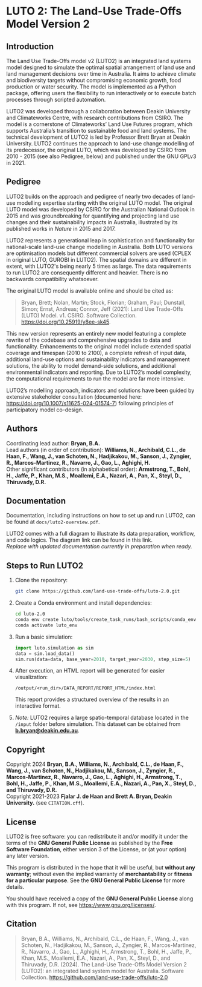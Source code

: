 # LUTO 2: The Land-Use Trade-Offs Model Version 2

## Introduction
The Land Use Trade-Offs model v2 (LUTO2) is an integrated land systems model designed to simulate the optimal spatial arrangement of land use and land management decisions over time in Australia. It aims to achieve climate and biodiversity targets without compromising economic growth, food production or water security. The model is implemented as a Python package, offering users the flexibility to run interactively or to execute batch processes through scripted automation.

LUTO2 was developed through a collaboration between Deakin University and Climateworks Centre, with research contributions from CSIRO. The model is a cornerstone of Climateworks’ Land Use Futures program, which supports Australia’s transition to sustainable food and land systems. The technical development of LUTO2 is led by Professor Brett Bryan at Deakin University. LUTO2 continues the approach to land-use change modelling of its predecessor, the original LUTO, which was developed by CSIRO from 2010 - 2015 (see also Pedigree, below) and published under the GNU GPLv3 in 2021.

## Pedigree
LUTO2 builds on the approach and pedigree of nearly two decades of land-use modelling expertise starting with the original LUTO model. The original LUTO model was developed by CSIRO for the Australian National Outlook in 2015 and was groundbreaking for quantifying and projecting land use changes and their sustainability impacts in Australia, illustrated by its published works in *Nature* in 2015 and 2017.

LUTO2 represents a generational leap in sophistication and functionality for national-scale land-use change modelling in Australia. Both LUTO versions are optimisation models but different commercial solvers are used (CPLEX in original LUTO, GUROBI in LUTO2). The spatial domains are different in extent, with LUTO2's being nearly 5 times as large. The data requirements to run LUTO2 are consequently different and heavier. There is no backwards compatibility whatsoever.

The original LUTO model is available online and should be cited as:
> Bryan, Brett; Nolan, Martin; Stock, Florian; Graham, Paul; Dunstall, Simon; Ernst, Andreas; Connor, Jeff (2021): Land Use Trade-Offs (LUTO) Model. v1. CSIRO. Software Collection. https://doi.org/10.25919/y8ee-sk45.

This new version represents an entirely new model featuring a complete rewrite of the codebase and comprehensive upgrades to data and functionality. Enhancements to the original model include extended spatial coverage and timespan (2010 to 2100), a complete refresh of input data, additional land-use options and sustainability indicators and management solutions, the ability to model demand-side solutions, and additional environmental indicators and reporting. Due to LUTO2’s model complexity, the computational requirements to run the model are far more intensive.

LUTO2’s modelling approach, indicators and solutions have been guided by extensive stakeholder consultation (documented here: https://doi.org/10.1007/s11625-024-01574-7) following principles of participatory model co-design.

## Authors
Coordinating lead author: **Bryan, B.A.**  
Lead authors (in order of contribution): **Williams, N., Archibald, C.L., de Haan, F., Wang, J., van Schoten, N., Hadjikakou, M., Sanson, J., Zyngier, R., Marcos-Martinez, R., Navarro, J., Gao, L., Aghighi, H.**  
Other significant contributors (in alphabetical order): **Armstrong, T., Bohl, H., Jaffe, P., Khan, M.S., Moallemi, E.A., Nazari, A., Pan, X., Steyl, D., Thiruvady, D.R.**

## Documentation
Documentation, including instructions on how to set up and run LUTO2, can be found at `docs/luto2-overview.pdf`.

LUTO2 comes with a full diagram to illustrate its data preparation, workflow, and code logics. The diagram link can be found in this link.  
*Replace with updated documentation currently in preparation when ready.*

## Steps to Run LUTO2
1. Clone the repository:
   ```sh
   git clone https://github.com/land-use-trade-offs/luto-2.0.git
   ```
2. Create a Conda environment and install dependencies:
   ```sh
   cd luto-2.0
   conda env create luto/tools/create_task_runs/bash_scripts/conda_env.yml
   conda activate luto_env
   ```

3. Run a basic simulation:
   ```python
   import luto.simulation as sim
   data = sim.load_data()
   sim.run(data=data, base_year=2010, target_year=2030, step_size=5)
   ```

4. After execution, an HTML report will be generated for easier visualization:
   ```
   /output/<run_dir>/DATA_REPORT/REPORT_HTML/index.html
   ```
   This report provides a structured overview of the results in an interactive format.
   
5. *Note:* LUTO2 requires a large spatio-temporal database located in the `/input` folder before simulation. This dataset can be obtained from **b.bryan@deakin.edu.au**.

## Copyright
Copyright 2024 **Bryan, B.A., Williams, N., Archibald, C.L., de Haan, F., Wang, J., van Schoten, N., Hadjikakou, M., Sanson, J., Zyngier, R., Marcos-Martinez, R., Navarro, J., Gao, L., Aghighi, H., Armstrong, T., Bohl, H., Jaffe, P., Khan, M.S., Moallemi, E.A., Nazari, A., Pan, X., Steyl, D., and Thiruvady, D.R.**  
Copyright 2021-2023 **Fjalar J. de Haan and Brett A. Bryan, Deakin University.** (see `CITATION.cff`).

## License
LUTO2 is free software: you can redistribute it and/or modify it under the terms of the **GNU General Public License** as published by the **Free Software Foundation**, either version 3 of the License, or (at your option) any later version.

This program is distributed in the hope that it will be useful, but **without any warranty**; without even the implied warranty of **merchantability** or **fitness for a particular purpose**. See the **GNU General Public License** for more details.

You should have received a copy of the **GNU General Public License** along with this program. If not, see <https://www.gnu.org/licenses/>.

## Citation
> Bryan, B.A., Williams, N., Archibald, C.L., de Haan, F., Wang, J., van Schoten, N., Hadjikakou, M., Sanson, J., Zyngier, R., Marcos-Martinez, R., Navarro, J., Gao, L., Aghighi, H., Armstrong, T., Bohl, H., Jaffe, P., Khan, M.S., Moallemi, E.A., Nazari, A., Pan, X., Steyl, D., and Thiruvady, D.R. (2024). The Land-Use Trade-Offs Model Version 2 (LUTO2): an integrated land system model for Australia. Software Collection. https://github.com/land-use-trade-offs/luto-2.0


